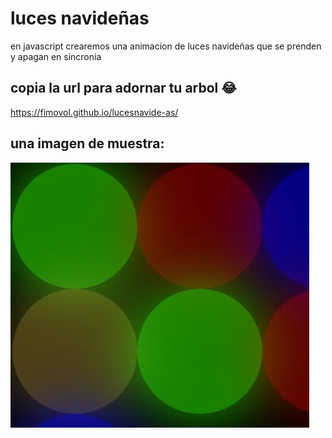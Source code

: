 # luces navideñas

en javascript crearemos una animacion de luces navideñas que se prenden y apagan en sincronia

## copia la url para adornar tu arbol 😂

https://fimovol.github.io/lucesnavide-as/

## una imagen de muestra:

![imagen aqui](https://raw.githubusercontent.com/fimovol/portafolioj/master/src/fotos/luces.jpg)
